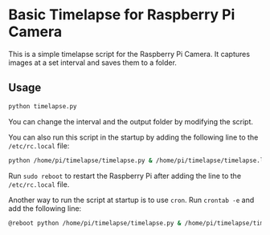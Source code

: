 # Basic Timelapse for Raspberry Pi Camera

This is a simple timelapse script for the Raspberry Pi Camera. It captures images at a set interval and saves them to a folder.

## Usage

```bash
python timelapse.py
```

You can change the interval and the output folder by modifying the script.

You can also run this script in the startup by adding the following line to the `/etc/rc.local` file:

```bash
python /home/pi/timelapse/timelapse.py & /home/pi/timelapse/timelapse.log 2>&1
```

Run `sudo reboot` to restart the Raspberry Pi after adding the line to the `/etc/rc.local` file.

Another way to run the script at startup is to use `cron`. Run `crontab -e` and add the following line:

```bash
@reboot python /home/pi/timelapse/timelapse.py & /home/pi/timelapse/timelapse.log 2>&1
```
